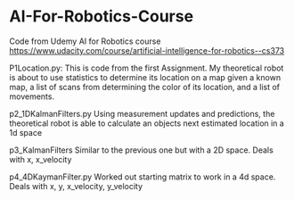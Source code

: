 # AI-For-Robotics-Course
Code from Udemy AI for Robotics course
https://www.udacity.com/course/artificial-intelligence-for-robotics--cs373

P1Location.py:
This is code from the first Assignment. 
My theoretical robot is about to use statistics to determine its location on a map given a known map, 
  a list of scans from determining the color of its location, 
  and a list of movements.

p2_1DKalmanFilters.py
Using measurement updates and predictions, the theoretical robot is able to calculate an objects next estimated location in a 1d space

p3_KalmanFilters
Similar to the previous one but with a 2D space. Deals with x, x_velocity

p4_4DKaymanFilter.py
Worked out starting matrix to work in a 4d space. Deals with x, y, x_velocity, y_velocity
